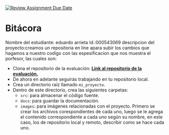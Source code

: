 
[![Review Assignment Due Date](https://classroom.github.com/assets/deadline-readme-button-22041afd0340ce965d47ae6ef1cefeee28c7c493a6346c4f15d667ab976d596c.svg)](https://classroom.github.com/a/3WK28ho-)
# Bitácora
Nombre del estudiante:  eduardo arrieta
Id.:000543069
descripcion del proyecto:creamos un repositoria en line apara subir los cambios que hagamos a nuestro codigo con las espesificacion que nos muestra el porfesor, las cuales son:
- Clona el repositorio de la evaluación: [**Link al repositorio de la evaluación.**](https://classroom.github.com/a/3WK28ho-)
- De ahora en adelante seguirás trabajando en tu repositorio local.
- Crea un directorio raíz llamado `mi_proyecto`.
- Dentro de este directorio, crea las siguientes carpetas:
    - `src`: para almacenar el código fuente.
    - `docs`: para guardar la documentación.
    - `images`: para imágenes relacionadas con el proyecto.
Primero se crear los archivos corespondientes de cada uno, luego se le agrega el contenido correspondiente a cada uno según su nombre, en este caso, los de repositorio local y remoto, describir como se hace cada uno.
